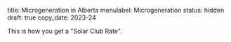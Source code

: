 title: Microgeneration in Alberta
menulabel: Microgeneration
status: hidden
draft: true
copy_date: 2023-24

This is how you get a "Solar Club Rate".
